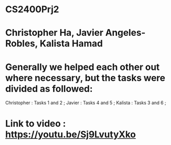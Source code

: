 # CS2400Prj2
# Christopher Ha, Javier Angeles-Robles, Kalista Hamad
# Generally we helped each other out where necessary, but the tasks were divided as followed:
Christopher : Tasks 1 and 2 ; 
Javier : Tasks 4 and 5 ; 
Kalista : Tasks 3 and 6 ; 
# Link to video : https://youtu.be/Sj9LvutyXko


